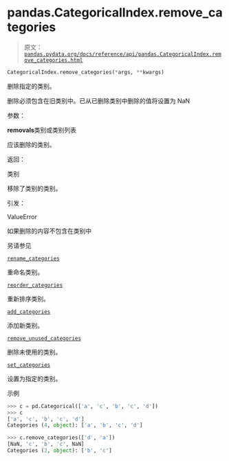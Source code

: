 # pandas.CategoricalIndex.remove_categories

> 原文：[`pandas.pydata.org/docs/reference/api/pandas.CategoricalIndex.remove_categories.html`](https://pandas.pydata.org/docs/reference/api/pandas.CategoricalIndex.remove_categories.html)

```py
CategoricalIndex.remove_categories(*args, **kwargs)
```

删除指定的类别。

删除必须包含在旧类别中。已从已删除类别中删除的值将设置为 NaN

参数：

**removals**类别或类别列表

应该删除的类别。

返回：

类别

移除了类别的类别。

引发：

ValueError

如果删除的内容不包含在类别中

另请参见

[`rename_categories`](https://pandas.pydata.org/docs/reference/api/pandas.CategoricalIndex.rename_categories.html#pandas.CategoricalIndex.rename_categories "pandas.CategoricalIndex.rename_categories")

重命名类别。

[`reorder_categories`](https://pandas.pydata.org/docs/reference/api/pandas.CategoricalIndex.reorder_categories.html#pandas.CategoricalIndex.reorder_categories "pandas.CategoricalIndex.reorder_categories")

重新排序类别。

[`add_categories`](https://pandas.pydata.org/docs/reference/api/pandas.CategoricalIndex.add_categories.html#pandas.CategoricalIndex.add_categories "pandas.CategoricalIndex.add_categories")

添加新类别。

[`remove_unused_categories`](https://pandas.pydata.org/docs/reference/api/pandas.CategoricalIndex.remove_unused_categories.html#pandas.CategoricalIndex.remove_unused_categories "pandas.CategoricalIndex.remove_unused_categories")

删除未使用的类别。

[`set_categories`](https://pandas.pydata.org/docs/reference/api/pandas.CategoricalIndex.set_categories.html#pandas.CategoricalIndex.set_categories "pandas.CategoricalIndex.set_categories")

设置为指定的类别。

示例

```py
>>> c = pd.Categorical(['a', 'c', 'b', 'c', 'd'])
>>> c
['a', 'c', 'b', 'c', 'd']
Categories (4, object): ['a', 'b', 'c', 'd'] 
```

```py
>>> c.remove_categories(['d', 'a'])
[NaN, 'c', 'b', 'c', NaN]
Categories (2, object): ['b', 'c'] 
```
